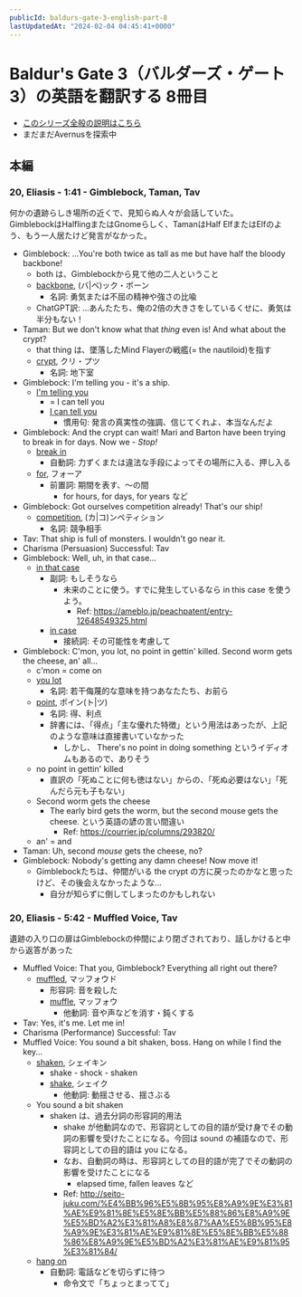 ```yaml
---
publicId: baldurs-gate-3-english-part-8
lastUpdatedAt: "2024-02-04 04:45:41+0000"
---
```


# Baldur's Gate 3（バルダーズ・ゲート3）の英語を翻訳する 8冊目

- [このシリーズ全般の説明はこちら](./baldurs-gate-3-english-index.html)
- まだまだAvernusを探索中

## 本編

### 20, Eliasis - 1:41 - Gimblebock, Taman, Tav

何かの遺跡らしき場所の近くで、見知らぬ人々が会話していた。  
GimblebockはHalflingまたはGnomeらしく、TamanはHalf ElfまたはElfのよう、もう一人居たけど発言がなかった。

- Gimblebock: ...You're both twice as tall as me but have half the bloody backbone!
  - both は、Gimblebockから見て他の二人ということ
  - [backbone](https://en.wiktionary.org/wiki/backbone#Noun), (バ|ベ)ック・ボーン
    - 名詞: 勇気または不屈の精神や強さの比喩
  - ChatGPT訳: ...あんたたち、俺の2倍の大きさをしているくせに、勇気は半分もない！
- Taman: But we don't know what that _thing_ even is! And what about the crypt?
  - that thing は、墜落したMind Flayerの戦艦(= the nautiloid)を指す
  - [crypt](https://ejje.weblio.jp/content/crypt), クリ・プツ
    - 名詞: 地下室
- Gimblebock: I'm telling you - it's a ship.
  - [I'm telling you](https://en.wiktionary.org/wiki/I%27m_telling_you)
    - = I can tell you
    - [I can tell you](https://en.wiktionary.org/wiki/I_can_tell_you#Phrase)
      - 慣用句: 発言の真実性の強調、信じてくれよ、本当なんだよ
- Gimblebock: And the crypt can wait! Mari and Barton have been trying to break in for days. Now we - _Stop!_
  - [break in](https://en.wiktionary.org/wiki/break_in)
    - 自動詞: 力ずくまたは違法な手段によってその場所に入る、押し入る
  - [for](https://ejje.weblio.jp/content/for), フォーア
    - 前置詞: 期間を表す、〜の間
      - for hours, for days, for years など
- Gimblebock: Got ourselves competition already! That's our ship!
  - [competition](https://ejje.weblio.jp/content/competition), (カ|コ)ンペティション
    - 名詞: 競争相手
- Tav: That ship is full of monsters. I wouldn't go near it.
- Charisma (Persuasion) Successful: Tav
- Gimblebock: Well, uh, in that case...
  - [in that case](https://en.wiktionary.org/wiki/in_that_case)
    - 副詞: もしそうなら
      - 未来のことに使う。すでに発生しているなら in this case を使うよう。
        - Ref: https://ameblo.jp/peachpatent/entry-12648549325.html
    - [in case](https://en.wiktionary.org/wiki/in_case)
      - 接続詞: その可能性を考慮して
- Gimblebock: C'mon, you lot, no point in gettin' killed. Second worm gets the cheese, an' all...
  - c'mon = come on
  - [you lot](https://en.wiktionary.org/wiki/you_lot)
    - 名詞: 若干侮蔑的な意味を持つあなたたち、お前ら
  - [point](https://en.wiktionary.org/wiki/point#Noun), ポイン(ト|ツ)
    - 名詞: 得、利点
    - 辞書には、「得点」「主な優れた特徴」という用法はあったが、上記のような意味は直接書いていなかった
      - しかし、 There's no point in doing something というイディオムもあるので、ありそう
  - no point in gettin' killed
    - 直訳の「死ぬことに何も徳はない」からの、「死ぬ必要はない」「死んだら元も子もない」
  - Second worm gets the cheese
    - The early bird gets the worm, but the second mouse gets the cheese. という英語の諺の言い間違い
      - Ref: https://courrier.jp/columns/293820/
  - an' = and
- Taman: Uh, second _mouse_ gets the cheese, no?
- Gimblebock: Nobody's getting any damn cheese! Now move it!
  - Gimblebockたちは、仲間がいる the crypt の方に戻ったのかなと思ったけど、その後会えなかったような...
    - 自分が知らずに倒してしまったのかもしれない

### 20, Eliasis - 5:42 - Muffled Voice, Tav

遺跡の入り口の扉はGimblebockの仲間により閉ざされており、話しかけると中から返答があった

- Muffled Voice: That you, Gimblebock? Everything all right out there?
  - [muffled](https://ejje.weblio.jp/content/muffled), マッフォウド
    - 形容詞: 音を殺した
    - [muffle](https://ejje.weblio.jp/content/muffle), マッフォウ
      - 他動詞: 音や声などを消す・鈍くする
- Tav: Yes, it's me. Let me in!
- Charisma (Performance) Successful: Tav
- Muffled Voice: You sound a bit shaken, boss. Hang on while I find the key...
  - [shaken](https://ejje.weblio.jp/content/shaken), シェイキン
    - shake - shock - shaken
    - [shake](https://ejje.weblio.jp/content/shake), シェイク
      - 他動詞: 動揺させる、揺さぶる
  - You sound a bit shaken
    - shaken は、過去分詞の形容詞的用法
      - shake が他動詞なので、形容詞としての目的語が受け身でその動詞の影響を受けたことになる。今回は sound の補語なので、形容詞としての目的語は you になる。
      - なお、自動詞の時は、形容詞としての目的語が完了でその動詞の影響を受けたことになる
        - elapsed time, fallen leaves など
      - Ref: http://seito-juku.com/%E4%BB%96%E5%8B%95%E8%A9%9E%E3%81%AE%E9%81%8E%E5%8E%BB%E5%88%86%E8%A9%9E%E5%BD%A2%E3%81%A8%E8%87%AA%E5%8B%95%E8%A9%9E%E3%81%AE%E9%81%8E%E5%8E%BB%E5%88%86%E8%A9%9E%E5%BD%A2%E3%81%AE%E9%81%95%E3%81%84/
  - [hang on](https://ejje.weblio.jp/content/hang+on)
    - 自動詞: 電話などを切らずに待つ
      - 命令文で「ちょっとまってて」
